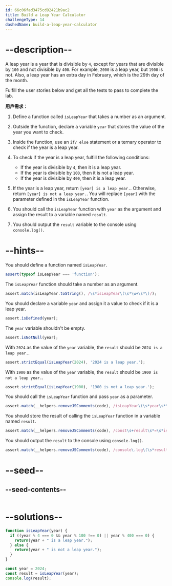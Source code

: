 ```yaml
---
id: 66c06fad3475cd92421b9ac2
title: Build a Leap Year Calculator
challengeType: 14
dashedName: build-a-leap-year-calculator
---
```


# --description--

A leap year is a year that is divisible by `4`, except for years that are divisible by `100` and not divisible by `400`. For example, `2000` is a leap year, but `1900` is not. Also, a leap year has an extra day in February, which is the 29th day of the month.

Fulfill the user stories below and get all the tests to pass to complete the lab.

**用戶需求：**

1. Define a function called `isLeapYear` that takes a number as an argument.
2. Outside the function, declare a variable `year` that stores the value of the year you want to check.
3. Inside the function, use an `if/ else` statement or a ternary operator to check if the year is a leap year.
4. To check if the year is a leap year, fulfill the following conditions:

   - If the year is divisible by `4`, then it is a leap year.
   - If the year is divisible by `100`, then it is not a leap year.
   - If the year is divisible by `400`, then it is a leap year.

5. If the year is a leap year, return `[year] is a leap year.`. Otherwise, return `[year] is not a leap year.`. You will replace `[year]` with the parameter defined in the `isLeapYear` function.
6. You should call the `isLeapYear` function with `year` as the argument and assign the result to a variable named `result`.
7. You should output the `result` variable to the console using `console.log()`.

# --hints--

You should define a function named `isLeapYear`.

```js
assert(typeof isLeapYear === 'function');
```

The `isLeapYear` function should take a number as an argument.

```js
assert.match(isLeapYear.toString(), /\s*isLeapYear\(\s*\w+\s*\)/);
```

You should declare a variable `year` and assign it a value to check if it is a leap year.

```js
assert.isDefined(year);
```

The `year` variable shouldn't be empty.

```js
assert.isNotNull(year);
```

With `2024` as the value of the `year` variable, the `result` should be `2024 is a leap year.`.

```js
assert.strictEqual(isLeapYear(2024), '2024 is a leap year.');
```

With `1900` as the value of the `year` variable, the `result` should be `1900 is not a leap year.`.

```js
assert.strictEqual(isLeapYear(1900), '1900 is not a leap year.');

```

You should call the `isLeapYear` function and pass `year` as a parameter.

```js
assert.match(__helpers.removeJSComments(code), /isLeapYear\(\s*year\s*\)/);
```

You should store the result of calling the `isLeapYear` function in a variable named `result`.

```js
assert.match(__helpers.removeJSComments(code), /const\s+result\s*=\s*isLeapYear\(\s*year\s*\)/);
```

You should output the `result` to the console using `console.log()`.

```js
assert.match(__helpers.removeJSComments(code), /console\.log\(\s*result\s*\)/);
```

# --seed--

## --seed-contents--

```js

```

# --solutions--

```js
function isLeapYear(year) {
  if ((year % 4 === 0 && year % 100 !== 0) || year % 400 === 0) {
    return(year + " is a leap year.");
  } else {
    return(year + " is not a leap year.");
  }
}

const year = 2024;
const result = isLeapYear(year);
console.log(result);
```

